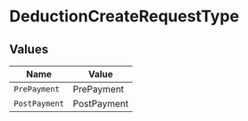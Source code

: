 # DeductionCreateRequestType


## Values

| Name          | Value         |
| ------------- | ------------- |
| `PrePayment`  | PrePayment    |
| `PostPayment` | PostPayment   |
